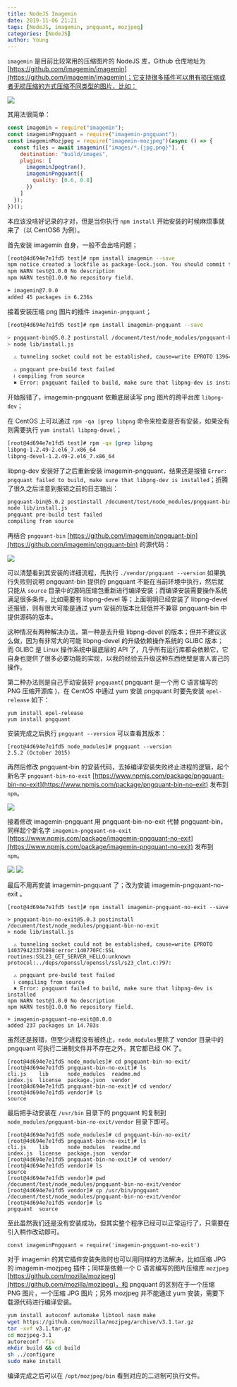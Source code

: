 ```yaml
---
title: NodeJS Imagemin
date: 2019-11-06 21:21
tags: [NodeJS, imagemin, pngquant, mozjpeg]
categories: [NodeJS]
author: Young
---
```


`imagemin` 是目前比较常用的压缩图片的 NodeJS 库，Github 仓库地址为 [https://github.com/imagemin/imagemin](https://github.com/imagemin/imagemin)；它支持很多插件可以用有损压缩或者无损压缩的方式压缩不同类型的图片，比如：

<img src="https://newbieyoung.github.io/images/nodejs-imagemin-0.jpg">

其用法很简单：

```javascript
const imagemin = require("imagemin");
const imageminPngquant = require("imagemin-pngquant");
const imageminMozjpeg = require("imagemin-mozjpeg")(async () => {
  const files = await imagemin(["images/*.{jpg,png}"], {
    destination: "build/images",
    plugins: [
      imageminJpegtran(),
      imageminPngquant({
        quality: [0.6, 0.8]
      })
    ]
  });
})();
```

本应该没啥好记录的才对，但是当你执行 `npm install` 开始安装的时候麻烦事就来了（以 CentOS6 为例）。

<!--more-->

首先安装 imagemin 自身，一般不会出啥问题；

```bash
[root@4d694e7e1fd5 test]# npm install imagemin --save
npm notice created a lockfile as package-lock.json. You should commit this file.
npm WARN test@1.0.0 No description
npm WARN test@1.0.0 No repository field.

+ imagemin@7.0.0
added 45 packages in 6.236s
```

接着安装压缩 png 图片的插件 `imagemin-pngquant`；

```bash
[root@4d694e7e1fd5 test]# npm install imagemin-pngquant --save

> pngquant-bin@5.0.2 postinstall /document/test/node_modules/pngquant-bin
> node lib/install.js

  ⚠ tunneling socket could not be established, cause=write EPROTO 139648169346848:error:140770FC:SSL routines:SSL23_GET_SERVER_HELLO:unknown protocol:../deps/openssl/openssl/ssl/s23_clnt.c:797:

  ⚠ pngquant pre-build test failed
  ℹ compiling from source
  ✖ Error: pngquant failed to build, make sure that libpng-dev is installed
```

开始报错了，imagemin-pngquant 依赖底层读写 png 图片的跨平台库 `libpng-dev`；

在 CentOS 上可以通过 `rpm -qa |grep libpng` 命令来检查是否有安装，如果没有则需要执行 `yum install libpng-devel`；

```bash
[root@4d694e7e1fd5 test]# rpm -qa |grep libpng
libpng-1.2.49-2.el6_7.x86_64
libpng-devel-1.2.49-2.el6_7.x86_64
```

libpng-dev 安装好了之后重新安装 imagemin-pngquant，结果还是报错 `Error: pngquant failed to build, make sure that libpng-dev is installed`；折腾了很久之后注意到报错之前的日志输出：

```bash
pngquant-bin@5.0.2 postinstall /document/test/node_modules/pngquant-bin
node lib/install.js
pngquant pre-build test failed
compiling from source
```

再结合 `pngquant-bin` [https://github.com/imagemin/pngquant-bin](https://github.com/imagemin/pngquant-bin) 的源代码：

<img src="https://newbieyoung.github.io/images/nodejs-imagemin-1.jpg">

可以清楚看到其安装的详细流程，先执行 `./vendor/pngquant --version` 如果执行失败则说明 pngquant-bin 提供的 pngquant 不能在当前环境中执行，然后就只能从 `source` 目录中的源码压缩包重新进行编译安装；而编译安装需要操作系统满足很多条件，比如需要有 libpng-devel 等；上面明明已经安装了 libpng-devel 还报错，则有很大可能是通过 yum 安装的版本比较低并不兼容 pngquant-bin 中提供源码的版本。

这种情况有两种解决办法，第一种是去升级 libpng-devel 的版本；但并不建议这么做，因为有非常大的可能 libpng-devel 的升级依赖操作系统的 GLIBC 版本；而 GLIBC 是 Linux 操作系统中最底层的 API 了，几乎所有运行库都会依赖它，它自身也提供了很多必要功能的实现，以我的经验去升级这种东西绝壁是害人害己的操作。

第二种办法则是自己手动安装好 `pngquant`( pngquant 是一个用 C 语言编写的 PNG 压缩开源库 )，在 CentOS 中通过 yum 安装 pngquant 时要先安装 `epel-release` 如下：

```
yum install epel-release
yum install pngquant
```

安装完成之后执行 `pngquant --version` 可以查看其版本：

```
[root@4d694e7e1fd5 node_modules]# pngquant --version
2.5.2 (October 2015)
```

再然后修改 pngquant-bin 的安装代码，去掉编译安装失败终止进程的逻辑，起个新名字 `pngquant-bin-no-exit` [https://www.npmjs.com/package/pngquant-bin-no-exit](https://www.npmjs.com/package/pngquant-bin-no-exit) 发布到 `npm`。

<img src="https://newbieyoung.github.io/images/nodejs-imagemin-2.jpg">

接着修改 imagemin-pngquant 用 pngquant-bin-no-exit 代替 pngquant-bin，同样起个新名字 `imagemin-pngquant-no-exit` [https://www.npmjs.com/package/imagemin-pngquant-no-exit](https://www.npmjs.com/package/imagemin-pngquant-no-exit) 发布到 `npm`。

<img src="https://newbieyoung.github.io/images/nodejs-imagemin-3.jpg">
<img src="https://newbieyoung.github.io/images/nodejs-imagemin-4.jpg">

最后不用再安装 imagemin-pngquant 了；改为安装 imagemin-pngquant-no-exit 。

```
[root@4d694e7e1fd5 test]# npm install imagemin-pngquant-no-exit --save

> pngquant-bin-no-exit@5.0.3 postinstall /document/test/node_modules/pngquant-bin-no-exit
> node lib/install.js

  ⚠ tunneling socket could not be established, cause=write EPROTO 140379423373088:error:140770FC:SSL routines:SSL23_GET_SERVER_HELLO:unknown protocol:../deps/openssl/openssl/ssl/s23_clnt.c:797:

  ⚠ pngquant pre-build test failed
  ℹ compiling from source
  ✖ Error: pngquant failed to build, make sure that libpng-dev is installed
npm WARN test@1.0.0 No description
npm WARN test@1.0.0 No repository field.

+ imagemin-pngquant-no-exit@8.0.0
added 237 packages in 14.783s
```

虽然还是报错，但至少进程没有被终止，`node_modules`里除了 vendor 目录中的 pngquant 可执行二进制文件并不存在之外，其它都已经 OK 了。

```
[root@4d694e7e1fd5 node_modules]# cd pngquant-bin-no-exit/
[root@4d694e7e1fd5 pngquant-bin-no-exit]# ls
cli.js    lib      node_modules  readme.md
index.js  license  package.json  vendor
[root@4d694e7e1fd5 pngquant-bin-no-exit]# cd vendor/
[root@4d694e7e1fd5 vendor]# ls
source
```

最后把手动安装在 `/usr/bin` 目录下的 pngquant 的复制到 `node_modules/pngquant-bin-no-exit/vendor` 目录下即可。

```
[root@4d694e7e1fd5 node_modules]# cd pngquant-bin-no-exit/
[root@4d694e7e1fd5 pngquant-bin-no-exit]# ls
cli.js    lib      node_modules  readme.md
index.js  license  package.json  vendor
[root@4d694e7e1fd5 pngquant-bin-no-exit]# cd vendor/
[root@4d694e7e1fd5 vendor]# ls
source
[root@4d694e7e1fd5 vendor]# pwd
/document/test/node_modules/pngquant-bin-no-exit/vendor
[root@4d694e7e1fd5 vendor]# cp /usr/bin/pngquant /document/test/node_modules/pngquant-bin-no-exit/vendor
[root@4d694e7e1fd5 vendor]# ls
pngquant  source
```

至此虽然我们还是没有安装成功，但其实整个程序已经可以正常运行了，只需要在引入稍作改动即可。

```
const imageminPngquant = require('imagemin-pngquant-no-exit')
```

对于 imagemin 的其它插件安装失败时也可以用同样的方法解决，比如压缩 JPG 的 imagemin-mozjpeg 插件；同样是依赖一个 C 语言编写的图片压缩库 `mozjpeg` [https://github.com/mozilla/mozjpeg](https://github.com/mozilla/mozjpeg)，和 pngquant 的区别在于一个压缩 PNG 图片，一个压缩 JPG 图片；另外 mozjpeg 并不能通过 yum 安装，需要下载源代码进行编译安装。

```bash
yum install autoconf automake libtool nasm make
wget https://github.com/mozilla/mozjpeg/archive/v3.1.tar.gz
tar -xvf v3.1.tar.gz
cd mozjpeg-3.1
autoreconf -fiv
mkdir build && cd build
sh ../configure
sudo make install
```

编译完成之后可以在 `/opt/mozjpeg/bin` 看到对应的二进制可执行文件。
